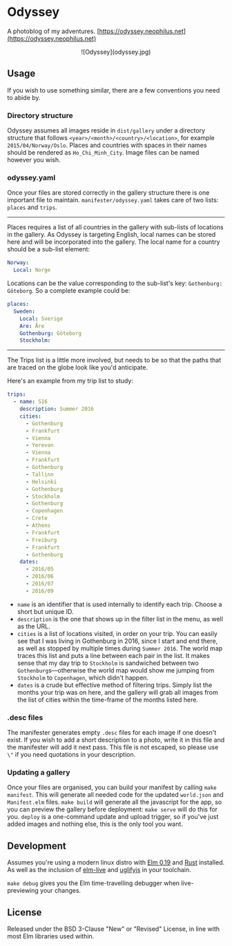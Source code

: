 # Odyssey

A photoblog of my adventures. [https://odyssey.neophilus.net](https://odyssey.neophilus.net)

<center>
![Odyssey](odyssey.jpg)
</center>

## Usage

If you wish to use something similar, there are a few conventions you need to abide by.

### Directory structure

Odyssey assumes all images reside in `dist/gallery` under a directory structure that follows `<year>/<month>/<country>/<location>`, for example `2015/04/Norway/Oslo`.
Places and countries with spaces in their names should be rendered as `Ho_Chi_Minh_City`.
Image files can be named however you wish.

### odyssey.yaml

Once your files are stored correctly in the gallery structure there is one important file to maintain.
`manifester/odyssey.yaml` takes care of two lists: `places` and `trips`.

---

Places requires a list of all countries in the gallery with sub-lists of locations in the gallery.
As Odyssey is targeting English, local names can be stored here and will be incorporated into the gallery.
The local name for a country should be a sub-list element:

```yaml
Norway:
  Local: Norge
```

Locations can be the value corresponding to the sub-list's key: `Gothenburg: Göteborg`.
So a complete example could be:

```yaml
places:
  Sweden:
    Local: Sverige
    Are: Åre
    Gothenburg: Göteborg
    Stockholm:
```

---

The Trips list is a little more involved, but needs to be so that the paths that are traced on the globe look like you'd anticipate.

Here's an example from my trip list to study:

```yaml
trips:
  - name: S16
    description: Summer 2016
    cities:
      - Gothenburg
      - Frankfurt
      - Vienna
      - Yerevan
      - Vienna
      - Frankfurt
      - Gothenburg
      - Tallinn
      - Helsinki
      - Gothenburg
      - Stockholm
      - Gothenburg
      - Copenhagen
      - Crete
      - Athens
      - Frankfurt
      - Freiburg
      - Frankfurt
      - Gothenburg
    dates:
      - 2016/05
      - 2016/06
      - 2016/07
      - 2016/09
```

- `name` is an identifier that is used internally to identify each trip. Choose a short but unique ID.
- `description` is the one that shows up in the filter list in the menu, as well as the URL.
- `cities` is a list of locations visited, in order on your trip. You can easily see that I was living in Gothenburg in 2016, since I start and end there, as well as stopped by multiple times during `Summer 2016`. The world map traces this list and puts a line between each pair in the list. It makes sense that my day trip to `Stockholm` is sandwiched between two `Gothenburg`s&mdash;otherwise the world map would show me jumping from `Stockholm` to `Copenhagen`, which didn't happen.
- `dates` is a crude but effective method of filtering trips. Simply list the months your trip was on here, and the gallery will grab all images from the list of cities within the time-frame of the months listed here.

### .desc files

The manifester generates empty `.desc` files for each image if one doesn't exist.
If you wish to add a short description to a photo, write it in this file and the manifester will add it next pass.
This file is not escaped, so please use `\"` if you need quotations in your description.

### Updating a gallery

Once your files are organised, you can build your manifest by calling `make manifest`. This will  generate all needed code for the updated `world.json` and `Manifest.elm` files.
`make build` will generate all the javascript for the app, so you can preview the gallery before deployment: `make serve` will do this for you.
`deploy` is a one-command update and upload trigger, so if you've just added images and nothing else, this is the only tool you want.

## Development

Assumes you're using a modern linux distro with [Elm 0.19](https://elm-lang.org/) and [Rust](https://www.rust-lang.org/) installed. As well as the inclusion of [elm-live](https://github.com/wking-io/elm-live) and [uglifyjs](http://lisperator.net/uglifyjs/) in your toolchain.

`make debug` gives you the Elm time-travelling debugger when live-previewing your changes.

## License

Released under the BSD 3-Clause "New" or "Revised" License, in line with most Elm libraries used within.
